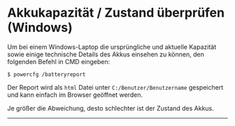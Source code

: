 # Akkukapazität / Zustand überprüfen (Windows)

Um bei einem Windows-Laptop die ursprüngliche und aktuelle Kapazität sowie einige technische Details des Akkus einsehen zu können, den folgenden Befehl in CMD eingeben:

```
$ powercfg /batteryreport
```

Der Report wird als `html` Datei unter `C:/Benutzer/Benutzername` gespeichert und kann einfach im Browser geöffnet werden.

Je größer die Abweichung, desto schlechter ist der Zustand des Akkus.

--------------------------------------------------------------------------------------------------------------
